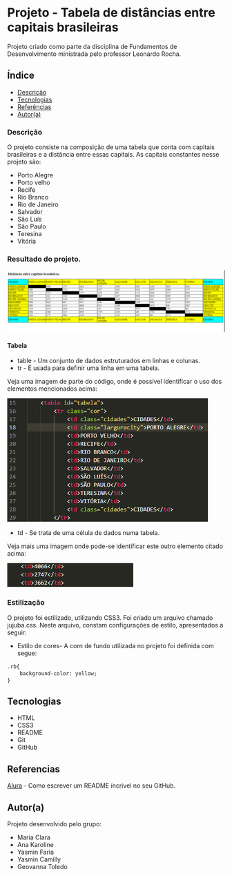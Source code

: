 # Projeto - Tabela de distâncias entre capitais brasileiras

Projeto criado como parte da disciplina de Fundamentos de Desenvolvimento ministrada pelo professor Leonardo Rocha.

## Índice

* [Descrição](#descrição)
* [Tecnologias](#tecnologias)
* [Referências](#referencias)
* [Autor(a)](#autora)
### Descrição

O projeto consiste na composição de uma tabela que conta com capitais brasileiras e a distância entre essas capitais. As capitais constantes nesse projeto são:

* Porto Alegre
* Porto velho
* Recife
* Rio Branco
* Rio de Janeiro
* Salvador
* São Luís
* São Paulo
* Teresina
* Vitória

### Resultado do projeto.

![Resultado final do projeto](img/resultado-final.png)

#### Tabela

* table - Um conjunto de dados estruturados em linhas e colunas.
* tr - É usada para definir uma linha em uma tabela.

Veja uma imagem de parte do código, onde é possível identificar o uso dos elementos mencionados acima:

![](img/estrutura-tabela.png)


* td - Se trata de uma célula de dados numa tabela.


Veja mais uma imagem onde pode-se identificar este outro elemento citado acima:

![](img/estrutura-td.png)

### Estilização

O projeto foi estilizado, utilizando CSS3. Foi criado um arquivo chamado jujuba.css. Neste arquivo, constam configurações de estilo, apresentados a seguir:

* Estilo de cores- A corn de fundo utilizada no projeto foi definida com segue:

``` 
.rb{
    background-color: yellow;
}
```

## Tecnologias

* HTML
* CSS3
* README
* Git
* GitHub

## Referencias
[Alura](https://www.alura.com.br/artigos/escrever-bom-readme) - Como escrever um README íncrivel no seu GitHub.

## Autor(a)

Projeto desenvolvido pelo grupo:
* Maria Clara
* Ana Karoline
* Yasmin Faria
* Yasmin Camilly
* Geovanna Toledo